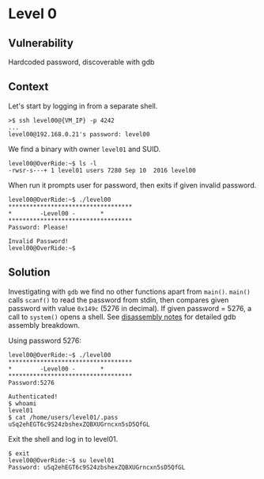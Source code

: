 # Level 0

## Vulnerability

Hardcoded password, discoverable with gdb

## Context

Let's start by logging in from a separate shell.
```
>$ ssh level00@{VM_IP} -p 4242
...
level00@192.168.0.21's password: level00
```

We find a binary with owner ```level01``` and SUID.
```
level00@OverRide:~$ ls -l
-rwsr-s---+ 1 level01 users 7280 Sep 10  2016 level00
```

When run it prompts user for password, then exits if given invalid password.
```
level00@OverRide:~$ ./level00
***********************************
* 	     -Level00 -		  *
***********************************
Password: Please!

Invalid Password!
level00@OverRide:~$
```

## Solution

Investigating with ```gdb``` we find no other functions apart from ```main()```. ```main()``` calls ```scanf()``` to read the password from stdin, then compares given password with value ```0x149c``` (5276 in decimal). If given password = 5276, a call to ```system()``` opens a shell. See [disassembly notes](https://github.com/anyashuka/Override/blob/main/level00/disassembly_notes.md) for detailed gdb assembly breakdown.

Using password 5276:
```
level00@OverRide:~$ ./level00
***********************************
* 	     -Level00 -		  *
***********************************
Password:5276

Authenticated!
$ whoami
level01
$ cat /home/users/level01/.pass
uSq2ehEGT6c9S24zbshexZQBXUGrncxn5sD5QfGL
```

Exit the shell and log in to level01.
```
$ exit
level00@OverRide:~$ su level01
Password: uSq2ehEGT6c9S24zbshexZQBXUGrncxn5sD5QfGL
```
